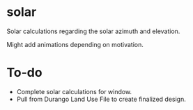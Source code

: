 # solar
Solar calculations regarding the solar azimuth and elevation.

Might add animations depending on motivation.

# To-do
- Complete solar calculations for window.
- Pull from Durango Land Use File to create finalized design.
